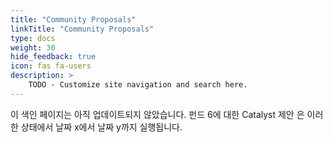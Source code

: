 ```yaml
---
title: "Community Proposals"
linkTitle: "Community Proposals"
type: docs
weight: 30
hide_feedback: true
icon: fas fa-users
description: >
    TODO - Customize site navigation and search here.  
---
```


이 색인 페이지는 아직 업데이트되지 않았습니다. 펀드 6에 대한 Catalyst 제안 은 이러한 상태에서 날짜 x에서 날짜 y까지 실행됩니다.
